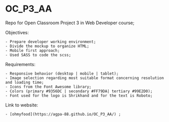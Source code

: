 # OC_P3_AA

Repo for Open Classroom Project 3 in Web Developer course;

Objectives:

	- Prepare developer working environment;
	- Divide the mockup to organize HTML;
	- Mobile first approach;
	- Used SASS to code the scss;

Requirements:

	- Responsive behavior (desktop | mobile | tablet);
	- Image selection regarding most suitable format concerning resolution and loading time;
	- Icons from the Font Awesome library;
	- Colors (primary #9356DC | secondary #FF79DA| tertiary #99E2D0);
	- Font used for the logo is Shrikhand and for the text is Roboto;

Link to website:

	- [ohmyfood](https://agpa-88.github.io/OC_P3_AA/) ;
